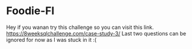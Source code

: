 # Foodie-FI
Hey if you wanan try this challenge so you can visit this link.
https://8weeksqlchallenge.com/case-study-3/
Last two questions can be ignored for now as I was stuck in it :(
